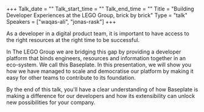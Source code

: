 +++
Talk_date = ""
Talk_start_time = ""
Talk_end_time = ""
Title = "Building Developer Experiences at the LEGO Group, brick by brick"
Type = "talk"
Speakers = ["waqas-ali", "jonas-rask"]
+++

As a developer in a digital product team, it is important to have access to the right resources at the right time to be successful.

In The LEGO Group we are bridging this gap by providing a developer platform that binds engineers, resources and information together in an eco-system. We call this Baseplate. In this presentation, we will show you how we have managed to scale and democratise our platform by making it easy for other teams to contribute to its foundation.

By the end of this talk, you'll have a clear understanding of how Baseplate is making a difference for our developers and how its extensibility can unlock new possibilities for your company.